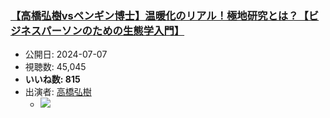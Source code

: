 ### [【高橋弘樹vsペンギン博士】温暖化のリアル！極地研究とは？【ビジネスパーソンのための生態学入門】](https://www.youtube.com/watch?v=7I0wQSuJN8s)
-   公開日: 2024-07-07
-   視聴数: 45,045
-   **いいね数: 815**
-   出演者: [高橋弘樹](/rehacq_fan/people/高橋弘樹 "wikilink")
    - [![](https://img.youtube.com/vi/7I0wQSuJN8s/hqdefault.jpg)](https://www.youtube.com/watch?v=7I0wQSuJN8s)
